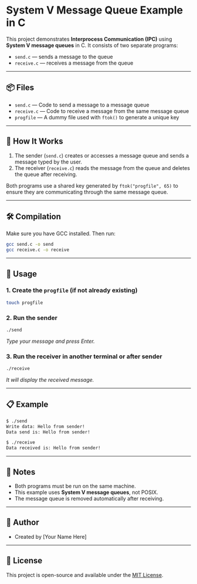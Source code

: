 
# System V Message Queue Example in C

This project demonstrates **Interprocess Communication (IPC)** using **System V message queues** in C. It consists of two separate programs:

- `send.c` — sends a message to the queue
- `receive.c` — receives a message from the queue

---

## 📦 Files

- `send.c` — Code to send a message to a message queue
- `receive.c` — Code to receive a message from the same message queue
- `progfile` — A dummy file used with `ftok()` to generate a unique key

---

## 🧪 How It Works

1. The sender (`send.c`) creates or accesses a message queue and sends a message typed by the user.
2. The receiver (`receive.c`) reads the message from the queue and deletes the queue after receiving.

Both programs use a shared key generated by `ftok("progfile", 65)` to ensure they are communicating through the same message queue.

---

## 🛠️ Compilation

Make sure you have GCC installed. Then run:

```bash
gcc send.c -o send
gcc receive.c -o receive
```

---

## 🚀 Usage

### 1. Create the `progfile` (if not already existing)
```bash
touch progfile
```

### 2. Run the sender
```bash
./send
```
_Type your message and press Enter._

### 3. Run the receiver in another terminal or after sender
```bash
./receive
```
_It will display the received message._

---

## 📋 Example

```bash
$ ./send
Write data: Hello from sender!
Data send is: Hello from sender!

$ ./receive
Data received is: Hello from sender!
```

---

## 📌 Notes

- Both programs must be run on the same machine.
- This example uses **System V message queues**, not POSIX.
- The message queue is removed automatically after receiving.

---

## 👤 Author

- Created by [Your Name Here]

---

## 📝 License

This project is open-source and available under the [MIT License](LICENSE).
